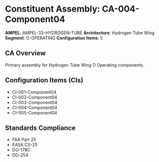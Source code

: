 # Constituent Assembly: CA-004-Component04

**AMPEL**: AMPEL-33-HYDROGEN-TUBE
**Architecture**: Hydrogen Tube Wing
**Segment**: O-OPERATING
**Configuration Items**: 5

## CA Overview
Primary assembly for Hydrogen Tube Wing O Operating components.

## Configuration Items (CIs)
- CI-001-Component04
- CI-002-Component04
- CI-003-Component04
- CI-004-Component04
- CI-005-Component04

## Standards Compliance
- FAA Part 25
- EASA CS-25
- DO-178C
- DO-254
